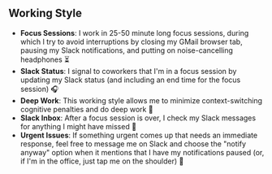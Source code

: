 ## Working Style

* **Focus Sessions**: I work in 25-50 minute long focus sessions, during which I try to avoid interruptions by closing my GMail browser tab, pausing my Slack notifications, and putting on noise-cancelling headphones ⏳
* **Slack Status**: I signal to coworkers that I'm in a focus session by updating my Slack status (and including an end time for the focus session) 🎧
* **Deep Work**: This working style allows me to minimize context-switching cognitive penalties and do deep work 🧠
* **Slack Inbox**: After a focus session is over, I check my Slack messages for anything I might have missed 📨
* **Urgent Issues**: If something urgent comes up that needs an immediate response, feel free to message me on Slack and choose the "notify anyway" option when it mentions that I have my notifications paused (or, if I'm in the office, just tap me on the shoulder) 🚨
